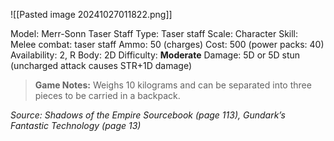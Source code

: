 ![[Pasted image 20241027011822.png]]

Model: Merr-Sonn Taser Staff
Type: Taser staff
Scale: Character
Skill: Melee combat: taser staff
Ammo: 50 (charges)
Cost: 500 (power packs: 40)
Availability: 2, R
Body: 2D
Difficulty: **Moderate**
Damage: 5D or 5D stun (uncharged attack causes STR+1D damage)

> **Game Notes:** 
> Weighs 10 kilograms and can be separated into three pieces to be carried in a backpack.

*Source: Shadows of the Empire Sourcebook (page 113), Gundark’s Fantastic Technology (page 13)*